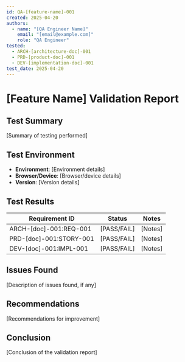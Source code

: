```yaml
---
id: QA-[feature-name]-001
created: 2025-04-20
authors:
  - name: "[QA Engineer Name]"
    email: "[email@example.com]"
    role: "QA Engineer"
tested:
  - ARCH-[architecture-doc]-001
  - PRD-[product-doc]-001
  - DEV-[implementation-doc]-001
test_date: 2025-04-20
---
```


# [Feature Name] Validation Report <!-- TEST-001 -->

## Test Summary <!-- TEST-002 -->
[Summary of testing performed]

## Test Environment <!-- TEST-003 -->
- **Environment**: [Environment details]
- **Browser/Device**: [Browser/device details]
- **Version**: [Version details]

## Test Results <!-- TEST-004 -->

| Requirement ID | Status | Notes |
|---------------|--------|-------|
| ARCH-[doc]-001:REQ-001 | [PASS/FAIL] | [Notes] |
| PRD-[doc]-001:STORY-001 | [PASS/FAIL] | [Notes] |
| DEV-[doc]-001:IMPL-001 | [PASS/FAIL] | [Notes] |

## Issues Found <!-- BUG-001 -->
[Description of issues found, if any]

## Recommendations <!-- INFO-001 -->
[Recommendations for improvement]

## Conclusion <!-- INFO-002 -->
[Conclusion of the validation report]